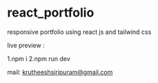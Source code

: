 # react_portfolio
responsive portfolio using react js and tailwind css

live preview : 

1.npm i
2.npm run dev

mail: krutheeshsiripuram@gmail.com


